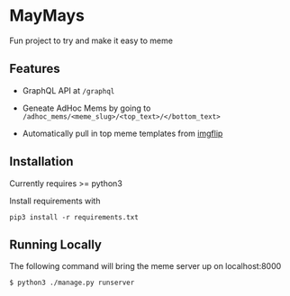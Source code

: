 # MayMays

Fun project to try and make it easy to meme

## Features

* GraphQL API at `/graphql`

* Geneate AdHoc Mems by going to `/adhoc_mems/<meme_slug>/<top_text>/</bottom_text>`

* Automatically pull in top meme templates from [imgflip](https://api.imgflip.com/get_memes)

## Installation

Currently requires >= python3

Install requirements with

```
pip3 install -r requirements.txt
```

## Running Locally

The following command will bring the meme server up on localhost:8000

```
$ python3 ./manage.py runserver
```
